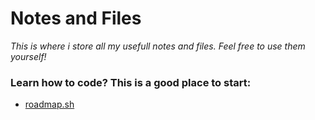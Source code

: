 # Notes and Files

*This is where i store all my usefull notes and files. Feel free to use them yourself!*

### Learn how to code? This is a good place to start:
- [roadmap.sh](https://roadmap.sh)

